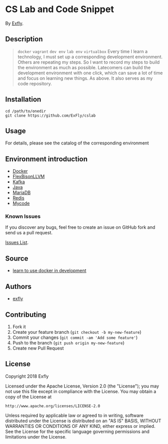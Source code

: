 <!-- https://github.com/stephzilla/readme/blob/master/README.md -->
# CS Lab and Code Snippet
<!-- If you'd like to use a logo instead uncomment this code and remove the text above this line

  ![Logo](URL to logo img file goes here)

-->

By [Exfly](https://exfly.github.io/about/).

## Description
> `docker` `vagrant` `dev env` `lab env` `virtualbox`
Every time I learn a technology, I must set up a corresponding development environment. Others are repeating my steps. So I want to record my steps to build the environment as much as possible. Latecomers can build the development environment with one click, which can save a lot of time and focus on learning new things. As above. It also serves as my code repository.

## Installation

```shell
cd /path/to/onedir
git clone https://github.com/ExFly/cslab
```

## Usage

For details, please see the catalog of the corresponding environment

## Environment introduction
* [Docker](/Docker)
* [FlexBisonLLVM](/FlexBisonLLVM)
* [Kafka](/Kafka)
* [Java](/set_path.sh)
* [MariaDB](/MariaDB)
* [Redis](/Redis)
* [Mycode](/Code)

### Known Issues

If you discover any bugs, feel free to create an issue on GitHub fork and
send us a pull request.

[Issues List](https://github.com/ExFly/cslab/blob/master/issues).

## Source
* [learn to use docker in development](https://github.com/coderjourney/03-learn-to-use-docker-in-development)


## Authors

* [exfly](https://github.com/ExFly)

## Contributing

1. Fork it
2. Create your feature branch (`git checkout -b my-new-feature`)
3. Commit your changes (`git commit -am 'Add some feature'`)
4. Push to the branch (`git push origin my-new-feature`)
5. Create new Pull Request


## License

Copyright 2018 Exfly

Licensed under the Apache License, Version 2.0 (the "License");
you may not use this file except in compliance with the License.
You may obtain a copy of the License at

    http://www.apache.org/licenses/LICENSE-2.0

Unless required by applicable law or agreed to in writing, software
distributed under the License is distributed on an "AS IS" BASIS,
WITHOUT WARRANTIES OR CONDITIONS OF ANY KIND, either express or implied.
See the License for the specific language governing permissions and
limitations under the License.
